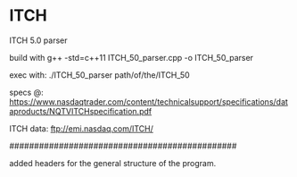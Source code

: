 # ITCH
ITCH 5.0 parser

build with
  g++ -std=c++11 ITCH_50_parser.cpp -o ITCH_50_parser
  
exec with:
  ./ITCH_50_parser path/of/the/ITCH_50
  
specs @: https://www.nasdaqtrader.com/content/technicalsupport/specifications/dataproducts/NQTVITCHspecification.pdf

ITCH data: ftp://emi.nasdaq.com/ITCH/

##############################################

added headers for the general structure of the program.
